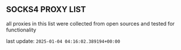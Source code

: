 ## SOCKS4 PROXY LIST

all proxies in this list were collected from open sources and tested for functionality

last update: `2025-01-04 04:16:02.389194+00:00`